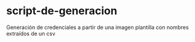 # script-de-generacion
Generación de credenciales a partir de una imagen plantilla con nombres extraídos de un csv 
